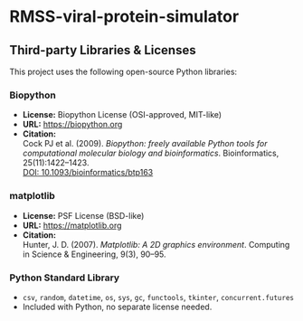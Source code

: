 # RMSS-viral-protein-simulator



## Third-party Libraries & Licenses

This project uses the following open-source Python libraries:

### Biopython
- **License:** Biopython License (OSI-approved, MIT-like)
- **URL:** https://biopython.org
- **Citation:**  
  Cock PJ et al. (2009). *Biopython: freely available Python tools for computational molecular biology and bioinformatics*. Bioinformatics, 25(11):1422–1423.  
  [DOI: 10.1093/bioinformatics/btp163](https://doi.org/10.1093/bioinformatics/btp163)

### matplotlib
- **License:** PSF License (BSD-like)
- **URL:** https://matplotlib.org
- **Citation:**  
  Hunter, J. D. (2007). *Matplotlib: A 2D graphics environment*. Computing in Science & Engineering, 9(3), 90–95.

### Python Standard Library
- `csv`, `random`, `datetime`, `os`, `sys`, `gc`, `functools`, `tkinter`, `concurrent.futures`
- Included with Python, no separate license needed.

